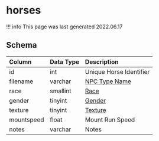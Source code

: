 # horses

!!! info
	This page was last generated 2022.06.17

## Schema

| Column | Data Type | Description |
| :--- | :--- | :--- |
| id | int | Unique Horse Identifier |
| filename | varchar | [NPC Type Name](../../schema/npcs/npc_types.md) |
| race | smallint | [Race](../../../../server/npc/race-list) |
| gender | tinyint | [Gender](../../../../server/npc/genders) |
| texture | tinyint | [Texture](../../../../server/npc/textures) |
| mountspeed | float | Mount Run Speed |
| notes | varchar | Notes |

